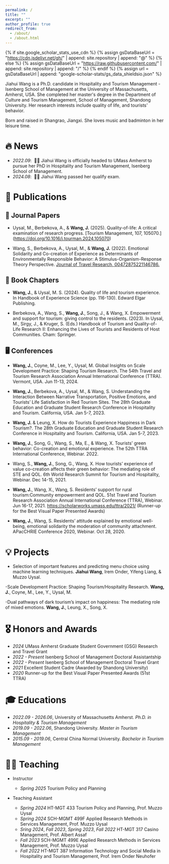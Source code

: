 ```yaml
---
permalink: /
title: ""
excerpt: ""
author_profile: true
redirect_from: 
  - /about/
  - /about.html
---
```


{% if site.google_scholar_stats_use_cdn %}
{% assign gsDataBaseUrl = "https://cdn.jsdelivr.net/gh/" | append: site.repository | append: "@" %}
{% else %}
{% assign gsDataBaseUrl = "https://raw.githubusercontent.com/" | append: site.repository | append: "/" %}
{% endif %}
{% assign url = gsDataBaseUrl | append: "google-scholar-stats/gs_data_shieldsio.json" %}

<span class='anchor' id='about-me'></span>

Jiahui Wang is a Ph.D. candidate in Hospitality and Tourism Management - Isenberg School of Management at the University of Massachusetts, Amherst, USA. She completed her master's degree in the Department of Culture and Tourism Management, School of Management, Shandong University. Her research interests include quality of life, and tourists' behavior.

Born and raised in Shangrao, Jiangxi. She loves music and badminton in her leisure time.

# 🔥 News
- *2022.09*: &nbsp;🎉🎉 Jiahui Wang is officially headed to UMass Amherst to pursue her PhD in Hospitality and Tourism Management, Isenberg School of Management.
- *2024.08*: &nbsp;🎉🎉 Jiahui Wang passed her qualify exam.
<!-- - *2022.02*: &nbsp;🎉🎉 Lorem ipsum dolor sit amet, consectetur adipiscing elit. Vivamus ornare aliquet ipsum, ac tempus justo dapibus sit amet.  -->

# 📢 Publications

## 📝 Journal Papers 

<!-- <div class='paper-box'><div class='paper-box-image'><div><div class="badge">CVPR 2016</div><img src='images/500x300.png' alt="sym" width="100%"></div></div>
<div class='paper-box-text' markdown="1"> -->

- Uysal, M., Berbekova, A., & **Wang, J.** (2025). Quality-of-life: A critical examination of research progress. [Tourism Management, 107, 105070.] (https://doi.org/10.1016/j.tourman.2024.105070)
  
- Wang, S., Berbekova, A., Uysal, M., & **Wang, J.** (2022). Emotional Solidarity and Co-creation of Experience as Determinants of Environmentally Responsible Behavior: A Stimulus-Organism-Response Theory Perspective. [Journal of Travel Research, 00472875221146786.](https://doi.org/10.1177/00472875221146786)

  
<!-- [**Project**](https://scholar.google.com/citations?view_op=view_citation&hl=zh-CN&user=DhtAFkwAAAAJ&citation_for_view=DhtAFkwAAAAJ:ALROH1vI_8AC) <strong><span class='show_paper_citations' data='DhtAFkwAAAAJ:ALROH1vI_8AC'></span></strong> -->

<!-- </div>
</div> -->

## 📖 Book Chapters
<!--
- **Wang, J.**, & Ulker, E. (2025) Theory of planned behavior in tourism and hospitality. In Theories and Models in Tourism and Hospitality Research (pp. ). CABI.

- **Wang, J.**, Berbekova, A., & Uysal M. Enhancing competitiveness of SMEs: The role of sustainability and quality of life. In Competitiveness of SMEs in Hospitality and Tourism: A Multidisciplinary Approach (pp. ).  -->

- **Wang, J.**, & Uysal, M. S. (2024). Quality of life and tourism experience. In Handbook of Experience Science (pp. 116-130). Edward Elgar Publishing.
  
- Berbekova, A., Wang, S., **Wang, J.**, Song, J., & Wang, X. Empowerment and support for tourism: giving control to the residents. (2023). In Uysal, M., Sirgy, J., & Kruger, S. (Eds.) Handbook of Tourism and Quality-of-Life Research II: Enhancing the Lives of Tourists and Residents of Host Communities. Cham: Springer.


## 🖥️ Conferences
<!--
- Pinar, M., Uysal M., **Wang, J.**, Guder, F. Examining Net Promoter Score (NPS) for Visiting a Destination: A Study of Istanbul, Turkiye. The 6th Conference on Managing Tourism Across Continents (MTCON 2025). Istanbul, Turkey. Apr 30 - May 3, 2025.
  
- Pinar, M., Uysal M., **Wang, J.**, Guder, F. Examining Net Promoter Score (NPS) for Visiting a Destination: A Study of Istanbul, Turkiye.  The 12th Advances in Hospitality and Tourism Marketing and Management conference. Faro, Portugal. Jun 30 - July 4, 2025. -->

- **Wang, J.**, Coyne, M., Lee, Y., Uysal, M. Global Insights on Scale Development Practice: Shaping Tourism Research. The 54th Travel and Tourism Research Association Annual International Conference (TTRA). Vermont, USA. Jun 11-13, 2024.

- **Wang, J.**, Berbekova, A., Uysal, M., & Wang, S. Understanding the Interaction Between Narrative Transportation, Positive Emotions, and Tourists’ Life Satisfaction in Red Tourism Sites. The 28th Graduate Education and Graduate Student Research Conference in Hospitality and Tourism. California, USA. Jan 5-7, 2023. 

- **Wang, J.** & Leung, X. How do Tourists Experience Happiness in Dark Tourism?. The 28th Graduate Education and Graduate Student Research Conference in Hospitality and Tourism. California, USA. Jan 5-7, 2023.

- **Wang, J.**, Song, G., Wang, S., Ma, E., & Wang, X. Tourists’ green behavior: Co-creation and emotional experience. The 52th TTRA International Conference, Webinar. 2022.

- Wang, S., **Wang, J.**, Song, G., Wang, X. How tourists’ experience of value co-creation affects their green behavior: The mediating role of STE and QOL. 6th World Research Summit for Tourism and Hospitality, Webinar. Dec 14-15, 2021. 

- **Wang, J.**, Wang, X., Wang, S. Residents’ support for rural tourism:Community empowerment and QOL. 51st Travel and Tourism Research Association Annual International Conference (TTRA), Webinar. Jun 16-17, 2021. https://scholarworks.umass.edu/ttra/2021/ (Runner-up for the Best Visual Paper Presented Awards)

- **Wang, J.**, Wang, S. Residents’ attitude explained by emotional well-being, emotional solidarity the moderation of community attachment. APacCHRIE Conference 2020, Webinar. Oct 28, 2020.

# 💡 Projects

- Selection of important features and predicting menu choice using machine learning techniques. **Jiahui Wang**, Irem Onder, Yifeng Liang, & Muzzo Uysal.
  
-Scale Development Practice: Shaping Tourism/Hospitality Research. **Wang, J.**, Coyne, M., Lee, Y., Uysal, M.

-Dual pathways of dark tourism’s impact on happiness: The mediating role of mixed emotions. **Wang, J.**, Leung, X., Song, X.


# 🎖 Honors and Awards

- *2024* UMass Amherst Graduate Student Government (GSG) Research and Travel Grant
- *2022 - Present* Isenberg School of Management Doctoral Assistantship
- *2022 - Present* Isenberg School of Management Doctoral Travel Grant
- *2021* Excellent Student Cadre (Awarded by Shandong University)
- *2020* Runner-up for the Best Visual Paper Presented Awards (51st TTRA)

# 🎓 Educations
- *2022.09 - 2026.06*, University of Massachusetts Amherst. *Ph.D. in Hospitality & Tourism Management*
- *2019.09 - 2022.06*, Shandong University. *Master in Tourism Management*
- *2015.09 - 2019.06*, Central China Normal University. *Bachelor in Tourism Management*

# 👩‍🏫 Teaching

- Instructor
  - *Spring 2025* Tourism Policy and Planning
  
- Teaching Assistant
  - *Spring 2024* HT-MGT 433 Tourism Policy and Planning, Prof. Muzzo Uysal
  - *Spring 2024* SCH-MGMT 499F Applied Research Methods in Services Management, Prof. Muzzo Uysal
  - *Sring 2024*, *Fall 2023*, *Spring 2023*, *Fall 2022* HT-MGT 317 Casino Management, Prof. Albert Assaf
  - *Fall 2023* SCH-MGMT 499E Applied Research Methods in Services Management, Prof. Muzzo Uysal
  - *Fall 2022* HT-MGT 387 Information Technology and Social Media in Hospitality and Tourism Management, Prof. Irem Onder Neuhofer
